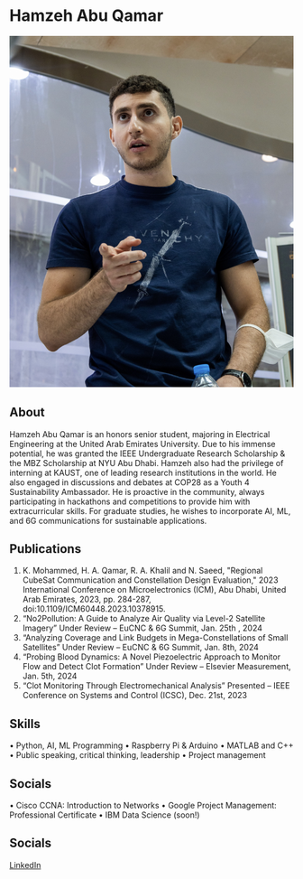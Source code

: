 

# Hamzeh Abu Qamar 
![Image 1](IMG_3700.jpg/)

## About
Hamzeh Abu Qamar is an honors senior student, majoring in Electrical Engineering at the United Arab Emirates University. Due to his immense potential, he was granted the IEEE Undergraduate Research Scholarship & the MBZ Scholarship at NYU Abu Dhabi. Hamzeh also had the privilege of interning at KAUST, one of leading research institutions in the world. He also engaged in discussions and debates at COP28 as a Youth 4 Sustainability Ambassador. He is proactive in the community, always participating in hackathons and competitions to provide him with extracurricular skills. For graduate studies, he wishes to incorporate AI, ML, and 6G communications for sustainable applications.

## Publications
1. K. Mohammed, H. A. Qamar, R. A. Khalil and N. Saeed, "Regional CubeSat Communication
and Constellation Design Evaluation," 2023 International Conference on Microelectronics
(ICM), Abu Dhabi, United Arab Emirates, 2023, pp. 284-287, doi:10.1109/ICM60448.2023.10378915.
2. “No2Pollution: A Guide to Analyze Air Quality via Level-2 Satellite Imagery”
Under Review – EuCNC & 6G Summit, Jan. 25th , 2024
3. “Analyzing Coverage and Link Budgets in Mega-Constellations of Small Satellites”
Under Review – EuCNC & 6G Summit, Jan. 8th, 2024
4. “Probing Blood Dynamics: A Novel Piezoelectric Approach to Monitor Flow and
Detect Clot Formation” 
Under Review – Elsevier Measurement, Jan. 5th, 2024
5. “Clot Monitoring Through Electromechanical Analysis”
Presented – IEEE Conference on Systems and Control (ICSC), Dec. 21st, 2023

## Skills
• Python, AI, ML Programming
• Raspberry Pi & Arduino
• MATLAB and C++
• Public speaking, critical thinking, leadership
• Project management

## Socials
• Cisco CCNA: Introduction to Networks
• Google Project Management: Professional Certificate
• IBM Data Science (soon!)

## Socials
[LinkedIn](https://www.linkedin.com/in/hamzeh-abu-qamar-034605218/)


